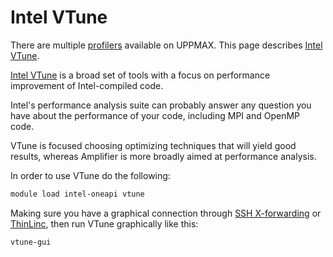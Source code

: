 # Intel VTune

There are multiple [profilers](profilers.md)
available on UPPMAX.
This page describes [Intel VTune](intel_vtune.md).

[Intel VTune](intel_vtune.md) is a broad set of tools
with a focus on performance improvement
of Intel-compiled code.

Intel's performance analysis suite can probably answer
any question you have about the performance of your code,
including MPI and OpenMP code.

VTune is focused choosing optimizing techniques that will yield good results,
whereas Amplifier is more broadly aimed at performance analysis.

In order to use VTune do the following:

```bash
module load intel-oneapi vtune
```

Making sure you have a graphical connection
through [SSH X-forwarding](ssh_x_forwarding.md) or [ThinLinc](thinlinc.md),
then run VTune graphically like this:

```bash
vtune-gui
```
